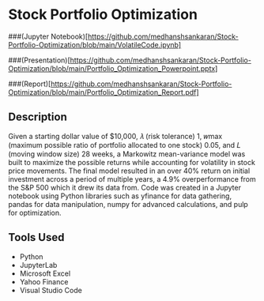 # Stock Portfolio Optimization

###(Jupyter Notebook)[https://github.com/medhanshsankaran/Stock-Portfolio-Optimization/blob/main/VolatileCode.ipynb]

###(Presentation)[https://github.com/medhanshsankaran/Stock-Portfolio-Optimization/blob/main/Portfolio_Optimization_Powerpoint.pptx]

###(Report)[https://github.com/medhanshsankaran/Stock-Portfolio-Optimization/blob/main/Portfolio_Optimization_Report.pdf]

## Description

Given a starting dollar value of $10,000, 𝜆 (risk tolerance) 1, 𝑤max (maximum possible ratio of portfolio allocated to one stock) 0.05, and 𝐿 (moving window size) 28 weeks, a Markowitz mean-variance model was built to maximize the possible returns while accounting for volatility in stock price movements. The final model resulted in an over 40% return on initial investment across a period of multiple years, a 4.9% overperformance from the S&P 500 which it drew its data from. Code was created in a Jupyter notebook using Python libraries such as yfinance for data gathering, pandas for data manipulation, numpy for advanced calculations, and pulp for optimization.

## Tools Used

* Python
* JupyterLab
* Microsoft Excel
* Yahoo Finance
* Visual Studio Code
